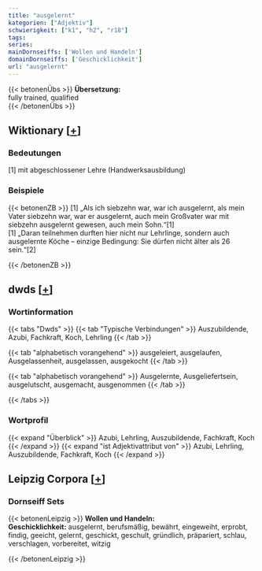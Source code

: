 ```yaml
---
title: "ausgelernt"
kategorien: ["Adjektiv"]
schwierigkeit: ["k1", "h2", "r18"]
tags:
series:
mainDornseiffs: ['Wollen und Handeln']
domainDornseiffs: ['Geschicklichkeit']
url: "ausgelernt"
---
```


{{< betonenÜbs >}}
**Übersetzung:**  
fully trained, qualified  
{{< /betonenÜbs >}}

## Wiktionary [[+](https://de.wiktionary.org/wiki/ausgelernt)]

### Bedeutungen
[1] mit abgeschlossener Lehre (Handwerksausbildung)  

### Beispiele
{{< betonenZB >}}
[1] „Als ich siebzehn war, war ich ausgelernt, als mein Vater siebzehn war, war er ausgelernt, auch mein Großvater war mit siebzehn ausgelernt gewesen, auch mein Sohn.“[1]  
[1] „Daran teilnehmen durften hier nicht nur Lehrlinge, sondern auch ausgelernte Köche – einzige Bedingung: Sie dürfen nicht älter als 26 sein.“[2]  

{{< /betonenZB >}}


## dwds [[+](https://www.dwds.de/wb/ausgelernt)]

### Wortinformation
{{< tabs "Dwds" >}}
{{< tab "Typische Verbindungen" >}}
Auszubildende, Azubi, Fachkraft, Koch, Lehrling
{{< /tab >}}

{{< tab "alphabetisch vorangehend" >}}
ausgeleiert, ausgelaufen, Ausgelassenheit, ausgelassen, ausgekocht
{{< /tab >}}

{{< tab "alphabetisch vorangehend" >}}
Ausgelernte, Ausgeliefertsein, ausgelutscht, ausgemacht, ausgenommen
{{< /tab >}}

{{< /tabs >}}

### Wortprofil
{{< expand "Überblick" >}} Azubi, Lehrling, Auszubildende, Fachkraft, Koch {{< /expand >}}
{{< expand "ist Adjektivattribut von" >}} Azubi, Lehrling, Auszubildende, Fachkraft, Koch {{< /expand >}}

## Leipzig Corpora [[+](https://corpora.uni-leipzig.de/en/res?word=ausgelernt&corpusId=deu_newscrawl-public_2018)]

### Dornseiff Sets
{{< betonenLeipzig >}}
**Wollen und Handeln:**  
**Geschicklichkeit:** ausgelernt, berufsmäßig, bewährt, eingeweiht, erprobt, findig, geeicht, gelernt, geschickt, geschult, gründlich, präpariert, schlau, verschlagen, vorbereitet, witzig  

{{< /betonenLeipzig >}}
